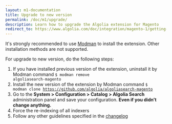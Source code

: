 ```yaml
---
layout: m1-documentation
title: Upgrade to new version
permalink: /doc/m1/upgrade/
description: Learn how to upgrade the Algolia extension for Magento
redirect_to: https://www.algolia.com/doc/integration/magento-1/getting-started/upgrading/
---
```


It's strongly recommended to use [Modman](https://github.com/colinmollenhour/modman) to install the extension. Other installation methods are not supported.

For upgrade to new version, do the following steps:

1. If you have installed previous version of the extension, uninstall it by Modman command <code>$ modman remove algoliasearch-magento</code>
2. Install the new version of the extension by Modman command <code>$ modman clone https://github.com/algolia/algoliasearch-magento</code>
3. Go to the **System > Configuration > Catalog > Algolia Search** administration panel and save your configuration. **Even if you didn’t change anything.**
4. Force the re-indexing of all indexers
5. Follow any other guidelines specified in the [changelog](https://github.com/algolia/algoliasearch-magento/blob/master/CHANGELOG.md)

